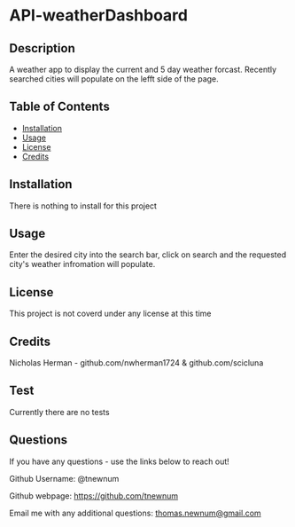 # API-weatherDashboard


## Description

A weather app to display the current and 5 day weather forcast. Recently searched cities will populate on the lefft side of the page. 

## Table of Contents

- [Installation](#installation)
- [Usage](#usage)
- [License](#license)
- [Credits](#credits)

## Installation

There is nothing to install for this project 

## Usage

Enter the desired city into the search bar, click on search and the requested city's weather infromation will populate.

## License

This project is not coverd under any license at this time

## Credits

Nicholas Herman - github.com/nwherman1724  &   github.com/scicluna

## Test

Currently there are no tests

## Questions

If you have any questions - use the links below to reach out!

Github Username: @tnewnum

Github webpage: https://github.com/tnewnum

Email me with any additional questions: thomas.newnum@gmail.com